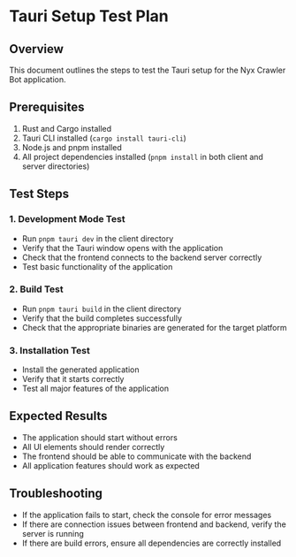 # Tauri Setup Test Plan

## Overview
This document outlines the steps to test the Tauri setup for the Nyx Crawler Bot application.

## Prerequisites
1. Rust and Cargo installed
2. Tauri CLI installed (`cargo install tauri-cli`)
3. Node.js and pnpm installed
4. All project dependencies installed (`pnpm install` in both client and server directories)

## Test Steps

### 1. Development Mode Test
- Run `pnpm tauri dev` in the client directory
- Verify that the Tauri window opens with the application
- Check that the frontend connects to the backend server correctly
- Test basic functionality of the application

### 2. Build Test
- Run `pnpm tauri build` in the client directory
- Verify that the build completes successfully
- Check that the appropriate binaries are generated for the target platform

### 3. Installation Test
- Install the generated application
- Verify that it starts correctly
- Test all major features of the application

## Expected Results
- The application should start without errors
- All UI elements should render correctly
- The frontend should be able to communicate with the backend
- All application features should work as expected

## Troubleshooting
- If the application fails to start, check the console for error messages
- If there are connection issues between frontend and backend, verify the server is running
- If there are build errors, ensure all dependencies are correctly installed